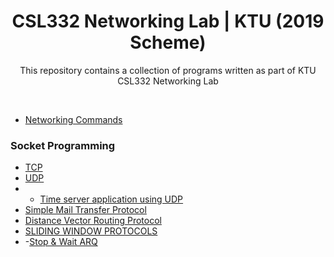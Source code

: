 <h1 align="center">CSL332 Networking Lab | KTU (2019 Scheme) </h1>
<div align="center">
  <p>This repository contains a collection of programs written as part of KTU CSL332 Networking Lab </p>
</div>
<br>

- [Networking Commands](/Networking_Commands.md)

### Socket Programming
 - [TCP](TCP)
 - [UDP](UDP)
 - - [Time server application using UDP](Application%20type/UDPtimeserver) 
 - [Simple Mail Transfer Protocol](SMTP/)
 - [Distance Vector Routing Protocol](Distance-Vector-Routing/)
 - [SLIDING WINDOW PROTOCOLS](SLIDING%20WINDOW%20PROTOCOLS/)
 - -[Stop & Wait ARQ](SLIDING%20WINDOW%20PROTOCOLS/STOP%26%20WAIT%20ARQ/)


